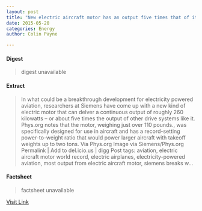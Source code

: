 ```yaml
---
layout: post
title: "New electric aircraft motor has an output five times that of its competition"
date: 2015-05-20
categories: Energy
author: Colin Payne

---
```



#### Digest
>digest unavailable

#### Extract
>In what could be a breakthrough development for electricity powered aviation, researchers at Siemens have come up with a new kind of electric motor that can delver a continuous output of roughly 260 kilowatts – or about five times the output of other drive systems like it. Phys.org notes that the motor, weighing just over 110 pounds., was specifically designed for use in aircraft and has a record-setting power-to-weight ratio that would power larger aircraft with takeoff weights up to two tons. Via Phys.org Image via Siemens/Phys.org Permalink | Add to del.icio.us | digg Post tags: aviation, electric aircraft motor world record, electric airplanes, electricity-powered aviation, most output from electric aircraft motor, siemens breaks w...

#### Factsheet
>factsheet unavailable

[Visit Link](http://inhabitat.com/new-electric-aircraft-motor-has-an-output-five-times-that-of-its-competition/)


